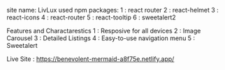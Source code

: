 site name: LivLux
used npm packages:
1 : react router
2 : react-helmet
3 : react-icons
4 : react-router
5 : react-tooltip
6 : sweetalert2

Features and Charactarestics
1 : Resposive for all devices
2 : Image Carousel
3 : Detailed Listings
4 : Easy-to-use navigation menu
5 : Sweetalert

Live Site : https://benevolent-mermaid-a8f75e.netlify.app/
